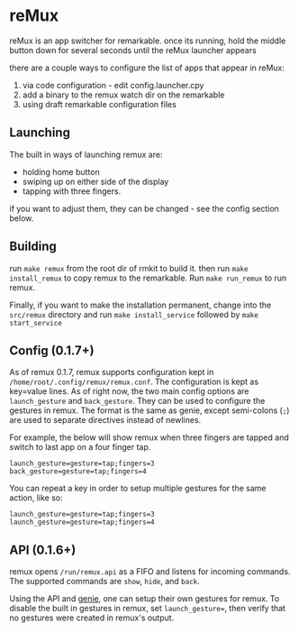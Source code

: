 # reMux

reMux is an app switcher for remarkable. once its running, hold the middle
button down for several seconds until the reMux launcher appears

there are a couple ways to configure the list of apps that appear in reMux:

1. via code configuration - edit config.launcher.cpy
2. add a binary to the remux watch dir on the remarkable
3. using draft remarkable configuration files

## Launching

The built in ways of launching remux are:

* holding home button
* swiping up on either side of the display
* tapping with three fingers.

if you want to adjust them, they can be changed - see the config section below.


## Building

run `make remux` from the root dir of rmkit to build it. then run `make
install_remux` to copy remux to the remarkable. Run `make run_remux` to run remux.

Finally, if you want to make the installation permanent, change into the
`src/remux` directory and run `make install_service` followed by `make
start_service`


## Config (0.1.7+)

As of remux 0.1.7, remux supports configuration kept in `/home/root/.config/remux/remux.conf`. The configuration is kept as key=value lines. As of right now, the two main config options are `launch_gesture` and `back_gesture`. They can be used to configure the gestures in remux. The format is the same as genie, except semi-colons (`;`) are used to separate directives instead of newlines.

For example, the below will show remux when three fingers are tapped and switch
to last app on a four finger tap.

```
launch_gesture=gesture=tap;fingers=3
back_gesture=gesture=tap;fingers=4
```

You can repeat a key in order to setup multiple gestures for the same action, like so:

```
launch_gesture=gesture=tap;fingers=3
launch_gesture=gesture=tap;fingers=4
```


## API (0.1.6+)

remux opens `/run/remux.api` as a FIFO and listens for incoming commands. The supported commands are `show`, `hide`, and `back`.

Using the API and [genie](../genie), one can setup their own gestures for remux. To disable the built in gestures in remux, set `launch_gesture=`, then verify that no gestures were created in remux's output.
